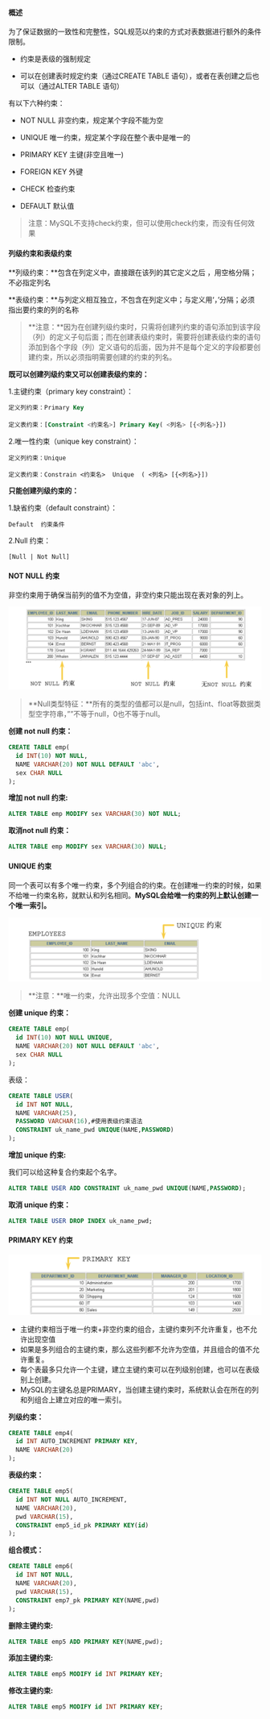 #### 概述

为了保证数据的一致性和完整性，SQL规范以约束的方式对表数据进行额外的条件限制。

- 约束是表级的强制规定

- 可以在创建表时规定约束（通过CREATE  TABLE 语句），或者在表创建之后也可以（通过ALTER TABLE 语句）

有以下六种约束：

- NOT NULL 非空约束，规定某个字段不能为空

- UNIQUE  唯一约束，规定某个字段在整个表中是唯一的
- PRIMARY KEY  主键(非空且唯一)
- FOREIGN KEY  外键
- CHECK  检查约束
- DEFAULT  默认值

> 注意：MySQL不支持check约束，但可以使用check约束，而没有任何效果

#### 列级约束和表级约束

**列级约束：**包含在列定义中，直接跟在该列的其它定义之后 ，用空格分隔；不必指定列名  

**表级约束：**与列定义相互独立，不包含在列定义中；与定义用‘，’分隔；必须指出要约束的列的名称

> **注意：**因为在创建列级约束时，只需将创建列约束的语句添加到该字段（列）的定义子句后面；而在创建表级约束时，需要将创建表级约束的语句添加到各个字段（列）定义语句的后面，因为并不是每个定义的字段都要创建约束，所以必须指明需要创建的约束的列名。

**既可以创建列级约束又可以创建表级约束的：**

 1.主键约束（primary  key  constraint）：

```sql
定义列约束：Primary Key

定义表约束：[Constraint <约束名>] Primary Key( <列名> [{<列名>}])        
```


 2.唯一性约束（unique key constraint）：

    定义列约束：Unique
    
    定义表约束：Constrain <约束名>  Unique  ( <列名> [{<列名>}])        

 **只能创建列级约束的：**

1.缺省约束（default constraint）：

    Default  约束条件


 2.Null 约束：

    [Null | Not Null]

#### NOT NULL 约束

非空约束用于确保当前列的值不为空值，非空约束只能出现在表对象的列上。

![image-20200401214328924](assets/image-20200401214328924.png)

> **Null类型特征：**所有的类型的值都可以是null，包括int、float等数据类型空字符串，””不等于null，0也不等于null。

**创建 not null 约束：**

```sql
CREATE TABLE emp(
  id INT(10) NOT NULL,
  NAME VARCHAR(20) NOT NULL DEFAULT 'abc',
  sex CHAR NULL
);
```

**增加 not null 约束:**

```sql
ALTER TABLE emp MODIFY sex VARCHAR(30) NOT NULL;
```

**取消not null 约束：**

```sql
ALTER TABLE emp MODIFY sex VARCHAR(30) NULL;
```

#### UNIQUE 约束

同一个表可以有多个唯一约束，多个列组合的约束。在创建唯一约束的时候，如果不给唯一约束名称，就默认和列名相同。**MySQL会给唯一约束的列上默认创建一个唯一索引。**

![image-20200401214703750](assets/image-20200401214703750.png)

> **注意：**唯一约束，允许出现多个空值：NULL

**创建 unique 约束：**

```sql
CREATE TABLE emp(
  id INT(10) NOT NULL UNIQUE,
  NAME VARCHAR(20) NOT NULL DEFAULT 'abc',
  sex CHAR NULL
);
```

表级：

```sql
CREATE TABLE USER(
  id INT NOT NULL,
  NAME VARCHAR(25),
  PASSWORD VARCHAR(16),#使用表级约束语法
  CONSTRAINT uk_name_pwd UNIQUE(NAME,PASSWORD)
);
```

**增加 unique 约束:**

我们可以给这种复合约束起个名字。

```sql
ALTER TABLE USER ADD CONSTRAINT uk_name_pwd UNIQUE(NAME,PASSWORD);
```

**取消 unique 约束：**

```sql
ALTER TABLE USER DROP INDEX uk_name_pwd;
```

#### PRIMARY KEY 约束

![image-20200401215856038](assets/image-20200401215856038.png)

- 主键约束相当于唯一约束+非空约束的组合，主键约束列不允许重复，也不允许出现空值
- 如果是多列组合的主键约束，那么这些列都不允许为空值，并且组合的值不允许重复。
- 每个表最多只允许一个主键，建立主键约束可以在列级别创建，也可以在表级别上创建。
- MySQL的主键名总是PRIMARY，当创建主键约束时，系统默认会在所在的列和列组合上建立对应的唯一索引。

**列级约束：**

```sql
CREATE TABLE emp4(
  id INT AUTO_INCREMENT PRIMARY KEY,
  NAME VARCHAR(20)
);
```

**表级约束：**

```sql
CREATE TABLE emp5(
  id INT NOT NULL AUTO_INCREMENT,
  NAME VARCHAR(20),
  pwd VARCHAR(15),
  CONSTRAINT emp5_id_pk PRIMARY KEY(id)
);
```

**组合模式：**

```sql
CREATE TABLE emp6(
  id INT NOT NULL,
  NAME VARCHAR(20),
  pwd VARCHAR(15),
  CONSTRAINT emp7_pk PRIMARY KEY(NAME,pwd)
);
```

**删除主键约束:**

```sql
ALTER TABLE emp5 ADD PRIMARY KEY(NAME,pwd);
```

**添加主键约束:**

```sql
ALTER TABLE emp5 MODIFY id INT PRIMARY KEY;
```

**修改主键约束:**

```sql
ALTER TABLE emp5 MODIFY id INT PRIMARY KEY;
```



